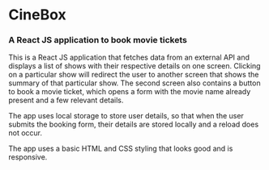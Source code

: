 # CineBox
### A React JS application to book movie tickets
This is a React JS application that fetches data from an external API and displays a list of shows with their respective details on one screen. Clicking on a particular show will redirect the user to another screen that shows the summary of that particular show. The second screen also contains a button to book a movie ticket, which opens a form with the movie name already present and a few relevant details.

The app uses local storage to store user details, so that when the user submits the booking form, their details are stored locally and a reload does not occur.

The app uses a basic HTML and CSS styling that looks good and is responsive.